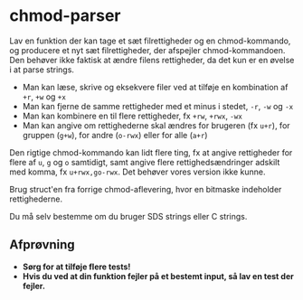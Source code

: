 # chmod-parser

Lav en funktion der kan tage et sæt filrettigheder og en chmod-kommando, og
producere et nyt sæt filrettigheder, der afspejler chmod-kommandoen. Den
behøver ikke faktisk at ændre filens rettigheder, da det kun er en øvelse i at
parse strings.

- Man kan læse, skrive og eksekvere filer ved at tilføje en kombination af
  `+r`, `+w` og `+x`
- Man kan fjerne de samme rettigheder med et minus i stedet, `-r`, `-w` og `-x`
- Man kan kombinere en til flere rettigheder, fx `+rw`, `+rwx`, `-wx`
- Man kan angive om rettighederne skal ændres for brugeren (fx `u+r`), for
  gruppen (`g+w`), for andre (`o-rwx`) eller for alle (`a+r`)

Den rigtige chmod-kommando kan lidt flere ting, fx at angive rettigheder for
flere af `u`, `g` og `o` samtidigt, samt angive flere rettighedsændringer
adskilt med komma, fx `u+rwx,go-rwx`. Det behøver vores version ikke kunne.

Brug struct'en fra forrige chmod-aflevering, hvor en bitmaske indeholder
rettighederne.

Du må selv bestemme om du bruger SDS strings eller C strings.

## Afprøvning

- **Sørg for at tilføje flere tests!**
- **Hvis du ved at din funktion fejler på et bestemt input, så lav en test der fejler.**